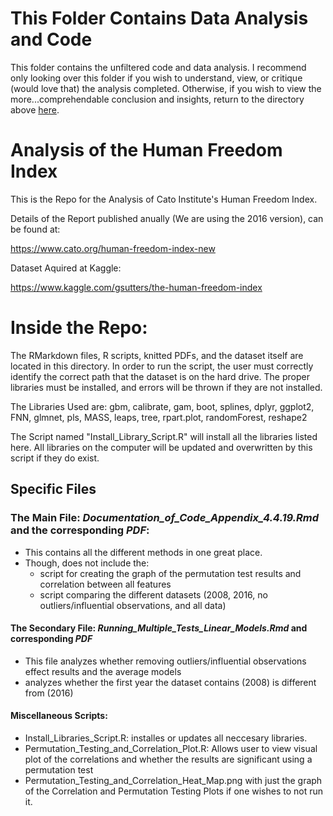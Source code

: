 # This Folder Contains Data Analysis and Code

This folder contains the unfiltered code and data analysis. I recommend only looking over this folder if you 
wish to understand, view, or critique (would love that) the analysis completed. Otherwise, if you wish to view 
the more...comprehendable conclusion and insights, return to the directory above [here](https://github.com/amm414/Projects/tree/master/WrittenPosts/DataAnalyses).

# Analysis of the Human Freedom Index 

This is the Repo for the Analysis of Cato Institute's Human Freedom Index.

Details of the Report published anually (We are using the 2016 version), can be found at: 

https://www.cato.org/human-freedom-index-new

Dataset Aquired at Kaggle:

https://www.kaggle.com/gsutters/the-human-freedom-index

# Inside the Repo:

The RMarkdown files, R scripts, knitted PDFs, and the dataset itself are located in this directory. 
In order to run the script, the user must correctly identify the correct path that the dataset is on the hard drive. 
The proper libraries must be installed, and errors will be thrown if they are not installed.

The Libraries Used are:
gbm, calibrate, gam, boot, splines, dplyr, ggplot2, FNN, glmnet, pls, MASS, leaps, 
tree, rpart.plot, randomForest, reshape2

The Script named "Install_Library_Script.R" will install all the libraries listed here. 
All libraries on the computer will be updated and overwritten by this script if they do exist.

## Specific Files

### The Main File: *Documentation_of_Code_Appendix_4.4.19.Rmd* and the corresponding *PDF*:
  - This contains all the different methods in one great place. 
  - Though, does not include the:
    - script for creating the graph of the permutation test results and correlation between all features
    - script comparing the different datasets (2008, 2016, no outliers/influential observations, and all data)
    
#### The Secondary File: *Running_Multiple_Tests_Linear_Models.Rmd* and corresponding *PDF*
  - This file analyzes whether removing outliers/influential observations effect results and the average models
  - analyzes whether the first year the dataset contains (2008) is different from (2016)

#### Miscellaneous Scripts:
  - Install_Libraries_Script.R: installes or updates all neccesary libraries.
  - Permutation_Testing_and_Correlation_Plot.R: Allows user to view visual plot of the correlations and 
  whether the results are significant using a permutation test 
  - Permutation_Testing_and_Correlation_Heat_Map.png with just the graph of the Correlation and Permutation Testing Plots if one wishes to not run it. 
